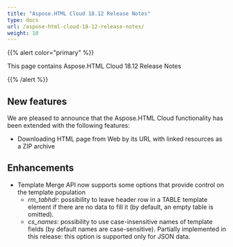 ```yaml
---
title: "Aspose.HTML Cloud 18.12 Release Notes"
type: docs
url: /aspose-html-cloud-18-12-release-notes/
weight: 10
---
```


{{% alert color="primary" %}} 

This page contains Aspose.HTML Cloud 18.12 Release Notes

{{% /alert %}} 
## **New features**
We are pleased to announce that the Aspose.HTML Cloud functionality has been extended with the following features:

- Downloading HTML page from Web by its URL with linked resources as a ZIP archive
## **Enhancements**
- Template Merge API now supports some options that provide control on the template population
  - *rm_tabhdr*: possibility to leave header row in a TABLE template element if there are no data to fill it (by default, an empty table is omitted). 
  - *cs_names*: possibility to use case-insensitive names of template fields (by default names are case-sensitive). Partially implemented in this release: this option is supported only for JSON data.
